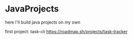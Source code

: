 # JavaProjects
here I'll build java projects on my own

first project: task-cli https://roadmap.sh/projects/task-tracker
